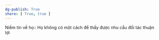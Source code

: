 ```yaml
---
dg-publish: True
share: [ True, true ]
---
```

Niềm tin về họ:: Họ không có một cách để thấy được nhu cầu đối tác thuận lợi